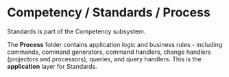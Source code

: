 # Competency / Standards / Process

Standards is part of the Competency subsystem.
  
The **Process** folder contains application logic and business rules - including commands, command generators, command handlers, change handlers (projectors and processors), queries, and query handlers. This is the **application** layer for Standards.

